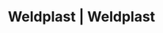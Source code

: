 ---
Filename: "eshop-products-variant119"
Link: "file:/Users/vinayakpatel/Downloads/www.weldplast.cz/eshop_products_compare/add/eshop-products-variant119"
product_name: "null"
product_id: "null"
title: "Weldplast | Weldplast"
product_desc: ""
product_specs: ""
product_downloads: ""
href: ""
p_desc_2: ""
accessories: ""
similar_products: ""
---